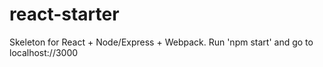 # react-starter

Skeleton for React + Node/Express + Webpack.  Run 'npm start' and go to localhost://3000
